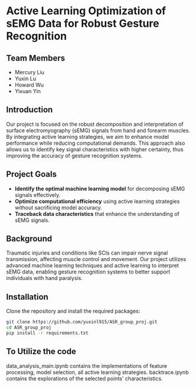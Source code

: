 # Active Learning Optimization of sEMG Data for Robust Gesture Recognition

## Team Members
- Mercury Liu
- Yuxin Lu
- Howard Wu
- Yixuan Yin

## Introduction
Our project is focused on the robust decomposition and interpretation of surface electromyography (sEMG) signals from hand and forearm muscles. By integrating active learning strategies, we aim to enhance model performance while reducing computational demands. This approach also allows us to identify key signal characteristics with higher certainty, thus improving the accuracy of gesture recognition systems.

## Project Goals
- **Identify the optimal machine learning model** for decomposing sEMG signals effectively.
- **Optimize computational efficiency** using active learning strategies without sacrificing model accuracy.
- **Traceback data characteristics** that enhance the understanding of sEMG signals.

## Background
Traumatic injuries and conditions like SCIs can impair nerve signal transmission, affecting muscle control and movement. Our project utilizes advanced machine learning techniques and active learning to interpret sEMG data, enabling gesture recognition systems to better support individuals with hand paralysis.

## Installation
Clone the repository and install the required packages:
```bash
git clone https://github.com/yuxinl915/ASR_group_proj.git
cd ASR_group_proj
pip install -r requirements.txt
```

## To Utilize the code
data_analysis_main.ipynb contains the implementations of feature processing, model selection, all active learning strategies.
backtrace.ipynb contains the explorations of the selected points' characteristics.



